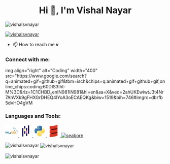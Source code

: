 <h1 align="center">Hi 👋, I'm Vishal Nayar</h1>
<p align="left"> <img src="https://komarev.com/ghpvc/?username=vishalsvnayar&label=Profile%20views&color=0e75b6&style=flat" alt="vishalsvnayar" /> </p>

<p align="left"> <a href="https://github.com/ryo-ma/github-profile-trophy"><img src="https://github-profile-trophy.vercel.app/?username=vishalsvnayar" alt="vishalsvnayar" /></a> </p>

- 📫 How to reach me **v**

<h3 align="left">Connect with me:</h3>
<p align="left">
</p>
img align="right" alt="Coding" width="400" src="https://www.google.com/search?q=animated+gif+github+gif&tbm=isch&chips=q:animated+gif+github+gif,online_chips:coding:60DIS3Iht-M%3D&rlz=1C1CHBD_enIN981IN981&hl=en&sa=X&ved=2ahUKEwiwtJ3t4Nr7AhVXk9gFHXGrDHEQ4lYoA3oECAEQKg&biw=1519&bih=746#imgrc=dbrfb5dvHO4gVM


<h3 align="left">Languages and Tools:</h3>
<p align="left"> <a href="https://www.mysql.com/" target="_blank" rel="noreferrer"> <img src="https://raw.githubusercontent.com/devicons/devicon/master/icons/mysql/mysql-original-wordmark.svg" alt="mysql" width="40" height="40"/> </a> <a href="https://pandas.pydata.org/" target="_blank" rel="noreferrer"> <img src="https://raw.githubusercontent.com/devicons/devicon/2ae2a900d2f041da66e950e4d48052658d850630/icons/pandas/pandas-original.svg" alt="pandas" width="40" height="40"/> </a> <a href="https://www.python.org" target="_blank" rel="noreferrer"> <img src="https://raw.githubusercontent.com/devicons/devicon/master/icons/python/python-original.svg" alt="python" width="40" height="40"/> </a> <a href="https://www.scala-lang.org" target="_blank" rel="noreferrer"> <img src="https://raw.githubusercontent.com/devicons/devicon/master/icons/scala/scala-original.svg" alt="scala" width="40" height="40"/> </a> <a href="https://seaborn.pydata.org/" target="_blank" rel="noreferrer"> <img src="https://seaborn.pydata.org/_images/logo-mark-lightbg.svg" alt="seaborn" width="40" height="40"/> </a> </p>

<p><img align="left" src="https://github-readme-stats.vercel.app/api/top-langs?username=vishalsvnayar&show_icons=true&locale=en&layout=compact" alt="vishalsvnayar" /></p>

<p>&nbsp;<img align="center" src="https://github-readme-stats.vercel.app/api?username=vishalsvnayar&show_icons=true&locale=en" alt="vishalsvnayar" /></p>

<p><img align="center" src="https://github-readme-streak-stats.herokuapp.com/?user=vishalsvnayar&" alt="vishalsvnayar" /></p>
